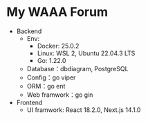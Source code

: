 # My WAAA Forum

- Backend
  - Env:
    - Docker: 25.0.2
    - Linux: WSL 2, Ubuntu 22.04.3 LTS
    - Go: 1.22.0
  - Database：dbdiagram, PostgreSQL
  - Config：go viper
  - ORM：go ent
  - Web framwork：go gin
- Frontend
  - UI framwork: React 18.2.0, Next.js 14.1.0

